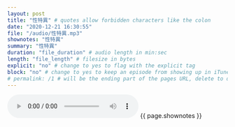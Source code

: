 ```yaml
---
layout: post
title: "性特異" # quotes allow forbidden characters like the colon
date: "2020-12-21 16:30:55"
file: "/audio/性特異.mp3"
shownotes: "性特異"
summary: "性特異"
duration: "file_duration" # audio length in min:sec
length: "file_length" # filesize in bytes
explicit: "no" # change to yes to flag with the explicit tag
block: "no" # change to yes to keep an episode from showing up in iTunes
# permalink: /1 # will be the ending part of the pages URL, delete to default to the title
---
```


<audio controls>
<source src="{{site.url}}{{site.baseurl}}{{ page.file }}" type="audio/x-mp3">
Your browser does not support the audio element.
</audio>
{{ page.shownotes }}
